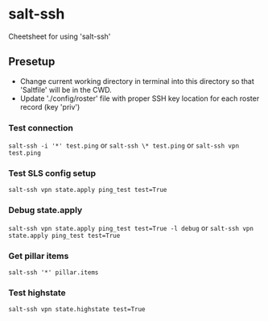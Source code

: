 # salt-ssh

Cheetsheet for using 'salt-ssh'

## Presetup

- Change current working directory in terminal into this directory so that 'Saltfile' will be in the CWD.
- Update './config/roster' file with proper SSH key location for each roster record (key 'priv')

### Test connection
`salt-ssh -i '*' test.ping` or `salt-ssh \* test.ping` or `salt-ssh vpn test.ping`

### Test SLS config setup
`salt-ssh vpn state.apply ping_test test=True`

### Debug state.apply
`salt-ssh vpn state.apply ping_test test=True -l debug` or `salt-ssh vpn state.apply ping_test test=True`

### Get pillar items
`salt-ssh '*' pillar.items`

### Test highstate
`salt-ssh vpn state.highstate test=True`
